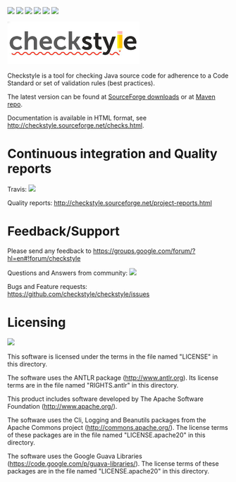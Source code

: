 [![][travis img]][travis]
[![][coverage img]][coverage]
[![][mavenbadge img]][mavenbadge]
[![][versioneye img]][versioneye]
[![][sonar img]][sonar]
[![][gitter img]][gitter]

![](https://raw.githubusercontent.com/checkstyle/checkstyle/master/src/site/resources/images/logo.png)

Checkstyle is a tool for
checking Java source code for adherence to a Code Standard or set of validation rules (best practices).

The latest version can be found at [SourceForge downloads](https://sourceforge.net/projects/checkstyle/files/checkstyle/) or at [Maven repo](http://repo1.maven.org/maven2/com/puppycrawl/tools/checkstyle/).

Documentation is available in HTML format, see http://checkstyle.sourceforge.net/checks.html.

Continuous integration and Quality reports
======================
Travis: [![][travis img]][travis]

Quality reports: http://checkstyle.sourceforge.net/project-reports.html

Feedback/Support
========

Please send any feedback to https://groups.google.com/forum/?hl=en#!forum/checkstyle

Questions and Answers from community: [![][stackoverflow img]][stackoverflow]

Bugs and Feature requests: https://github.com/checkstyle/checkstyle/issues

Licensing
=========

[![][license img]][license]

This software is licensed under the terms in the file named "LICENSE" in this
directory.

The software uses the ANTLR package (http://www.antlr.org). Its license terms
are in the file named "RIGHTS.antlr" in this directory.

This product includes software developed by
The Apache Software Foundation (http://www.apache.org/).

The software uses the Cli, Logging and Beanutils packages from the
Apache Commons project (http://commons.apache.org/). The license terms
of these packages are in the file named "LICENSE.apache20" in this
directory.

The software uses the Google Guava Libraries
(https://code.google.com/p/guava-libraries/). The license terms of
these packages are in the file named "LICENSE.apache20" in this
directory.


[travis]:http://travis-ci.org/checkstyle/checkstyle
[travis img]:https://secure.travis-ci.org/checkstyle/checkstyle.png

[sonar]:http://nemo.sonarqube.org/dashboard/index/com.puppycrawl.tools:checkstyle
[sonar img]:https://dev.eclipse.org/sonar/images/sonarqube-24x100.png

[coverage]:https://coveralls.io/r/checkstyle/checkstyle
[coverage img]:https://coveralls.io/repos/checkstyle/checkstyle/badge.png

[license]:LICENSE
[license img]:https://img.shields.io/badge/license-GNU%20LGPL%20v2.1-blue.svg

[mavenbadge]:http://search.maven.org/#search|gav|1|g%3A%22com.puppycrawl.tools%22%20AND%20a%3A%22checkstyle%22
[mavenbadge img]:https://maven-badges.herokuapp.com/maven-central/com.puppycrawl.tools/checkstyle/badge.svg

[versioneye]:https://www.versioneye.com/user/projects/5504ca834a1064774400049a
[versioneye img]:https://www.versioneye.com/user/projects/5504ca834a1064774400049a/badge.svg

[gitter]:https://gitter.im/checkstyle
[gitter img]:https://badges.gitter.im/Join%20Chat.svg

[stackoverflow]:http://stackoverflow.com/questions/tagged/checkstyle
[stackoverflow img]:https://img.shields.io/badge/stackoverflow-CHECKSTYLE-blue.svg

